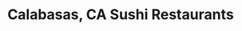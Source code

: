 ---
layout: city
title: Calabasas, CA Sushi Restaurants
permalink: /california/calabasas/
stateAbbr: CA
stateName: California
cityName: Calabasas
---
